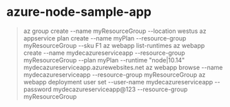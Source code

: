 # azure-node-sample-app
> az group create --name myResourceGroup --location westus
> az appservice plan create --name myPlan --resource-group myResourceGroup --sku F1
> az webapp list-runtimes
> az webapp create --name mydecazureserviceapp --resource-group myResourceGroup --plan myPlan --runtime "node|10.14"
> mydecazureserviceapp.azurewebsites.net
> az webapp browse --name mydecazureserviceapp --resource-group myResourceGroup
> az webapp deployment user set --user-name mydecazureserviceapp --password mydecazureserviceapp@123 --resource-group myResourceGroup